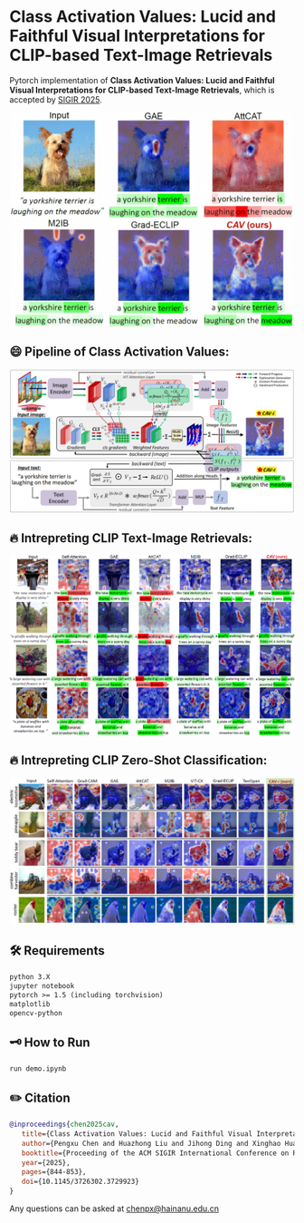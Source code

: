 # Class Activation Values: Lucid and Faithful Visual Interpretations for CLIP-based Text-Image Retrievals

Pytorch implementation of **Class Activation Values: Lucid and Faithful Visual Interpretations for CLIP-based Text-Image Retrievals**, which is accepted by [SIGIR 2025](https://doi.org/10.1145/3726302.3729923 "link").
<p style="text-align: center">
<img src="figures/first_Figure.png" style="width: 500px; height: auto">
</p>
 


## 😄 Pipeline of Class Activation Values:
<p style="text-align: center">
<img src="figures/pipeline.png" style="width: 800px; height: auto">
</p>



## 🔥 Intrepreting CLIP Text-Image Retrievals:
<p style="text-align: center">
<img src="figures/mmCompare.png" style="width: 800px; height: auto">
</p>

## 🔥 Intrepreting CLIP Zero-Shot Classification:
<p style="text-align: center">
<img src="figures/zsCompare.png" style="width: 800px; height: auto">
</p>

## 🛠️ Requirements
```
python 3.X
jupyter notebook
pytorch >= 1.5 (including torchvision)
matplotlib
opencv-python
```

## 🗝️ How to Run

```
run demo.ipynb
```
## ✏️ Citation
```bibtex
@inproceedings{chen2025cav, 
   title={Class Activation Values: Lucid and Faithful Visual Interpretations for CLIP-based Text-Image Retrievals}, 
   author={Pengxu Chen and Huazhong Liu and Jihong Ding and Xinghao Huang and Shaojun Zou and Laurence T. Yang}, 
   booktitle={Proceeding of the ACM SIGIR International Conference on Research and Development in Information Retrieval}, 
   year={2025},
   pages={844-853},
   doi={10.1145/3726302.3729923}
}
```


Any questions can be asked at [chenpx@hainanu.edu.cn](mailto:chenpx@hainanu.edu.cn)


